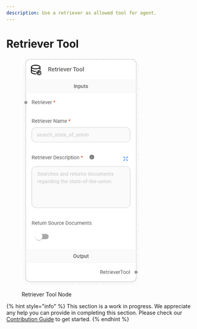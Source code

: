 ```yaml
---
description: Use a retriever as allowed tool for agent.
---
```


# Retriever Tool

<figure><img src="../../../.gitbook/assets/image (8) (1) (1) (1).png" alt="" width="311"><figcaption><p>Retriever Tool Node</p></figcaption></figure>

{% hint style="info" %}
This section is a work in progress. We appreciate any help you can provide in completing this section. Please check our [Contribution Guide](../../../contributing/) to get started.
{% endhint %}
